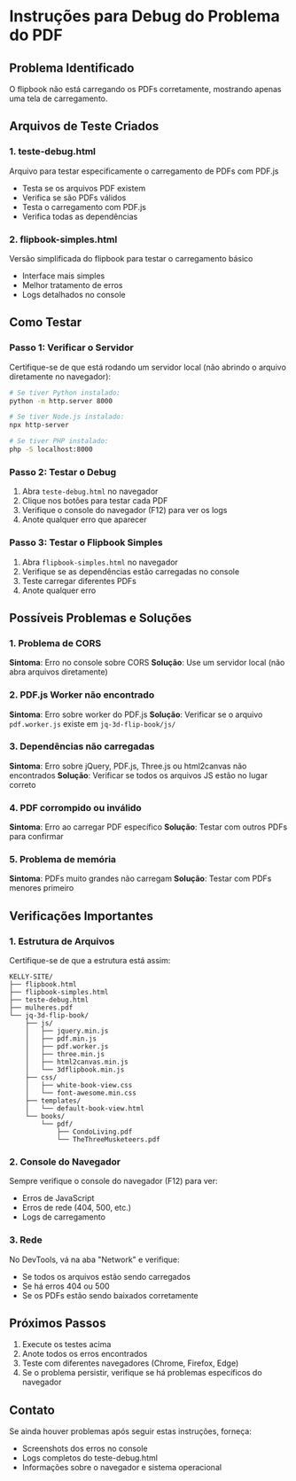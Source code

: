 # Instruções para Debug do Problema do PDF

## Problema Identificado
O flipbook não está carregando os PDFs corretamente, mostrando apenas uma tela de carregamento.

## Arquivos de Teste Criados

### 1. teste-debug.html
Arquivo para testar especificamente o carregamento de PDFs com PDF.js
- Testa se os arquivos PDF existem
- Verifica se são PDFs válidos
- Testa o carregamento com PDF.js
- Verifica todas as dependências

### 2. flipbook-simples.html
Versão simplificada do flipbook para testar o carregamento básico
- Interface mais simples
- Melhor tratamento de erros
- Logs detalhados no console

## Como Testar

### Passo 1: Verificar o Servidor
Certifique-se de que está rodando um servidor local (não abrindo o arquivo diretamente no navegador):

```bash
# Se tiver Python instalado:
python -m http.server 8000

# Se tiver Node.js instalado:
npx http-server

# Se tiver PHP instalado:
php -S localhost:8000
```

### Passo 2: Testar o Debug
1. Abra `teste-debug.html` no navegador
2. Clique nos botões para testar cada PDF
3. Verifique o console do navegador (F12) para ver os logs
4. Anote qualquer erro que aparecer

### Passo 3: Testar o Flipbook Simples
1. Abra `flipbook-simples.html` no navegador
2. Verifique se as dependências estão carregadas no console
3. Teste carregar diferentes PDFs
4. Anote qualquer erro

## Possíveis Problemas e Soluções

### 1. Problema de CORS
**Sintoma**: Erro no console sobre CORS
**Solução**: Use um servidor local (não abra arquivos diretamente)

### 2. PDF.js Worker não encontrado
**Sintoma**: Erro sobre worker do PDF.js
**Solução**: Verificar se o arquivo `pdf.worker.js` existe em `jq-3d-flip-book/js/`

### 3. Dependências não carregadas
**Sintoma**: Erro sobre jQuery, PDF.js, Three.js ou html2canvas não encontrados
**Solução**: Verificar se todos os arquivos JS estão no lugar correto

### 4. PDF corrompido ou inválido
**Sintoma**: Erro ao carregar PDF específico
**Solução**: Testar com outros PDFs para confirmar

### 5. Problema de memória
**Sintoma**: PDFs muito grandes não carregam
**Solução**: Testar com PDFs menores primeiro

## Verificações Importantes

### 1. Estrutura de Arquivos
Certifique-se de que a estrutura está assim:
```
KELLY-SITE/
├── flipbook.html
├── flipbook-simples.html
├── teste-debug.html
├── mulheres.pdf
└── jq-3d-flip-book/
    ├── js/
    │   ├── jquery.min.js
    │   ├── pdf.min.js
    │   ├── pdf.worker.js
    │   ├── three.min.js
    │   ├── html2canvas.min.js
    │   └── 3dflipbook.min.js
    ├── css/
    │   ├── white-book-view.css
    │   └── font-awesome.min.css
    ├── templates/
    │   └── default-book-view.html
    └── books/
        └── pdf/
            ├── CondoLiving.pdf
            └── TheThreeMusketeers.pdf
```

### 2. Console do Navegador
Sempre verifique o console do navegador (F12) para ver:
- Erros de JavaScript
- Erros de rede (404, 500, etc.)
- Logs de carregamento

### 3. Rede
No DevTools, vá na aba "Network" e verifique:
- Se todos os arquivos estão sendo carregados
- Se há erros 404 ou 500
- Se os PDFs estão sendo baixados corretamente

## Próximos Passos

1. Execute os testes acima
2. Anote todos os erros encontrados
3. Teste com diferentes navegadores (Chrome, Firefox, Edge)
4. Se o problema persistir, verifique se há problemas específicos do navegador

## Contato
Se ainda houver problemas após seguir estas instruções, forneça:
- Screenshots dos erros no console
- Logs completos do teste-debug.html
- Informações sobre o navegador e sistema operacional
